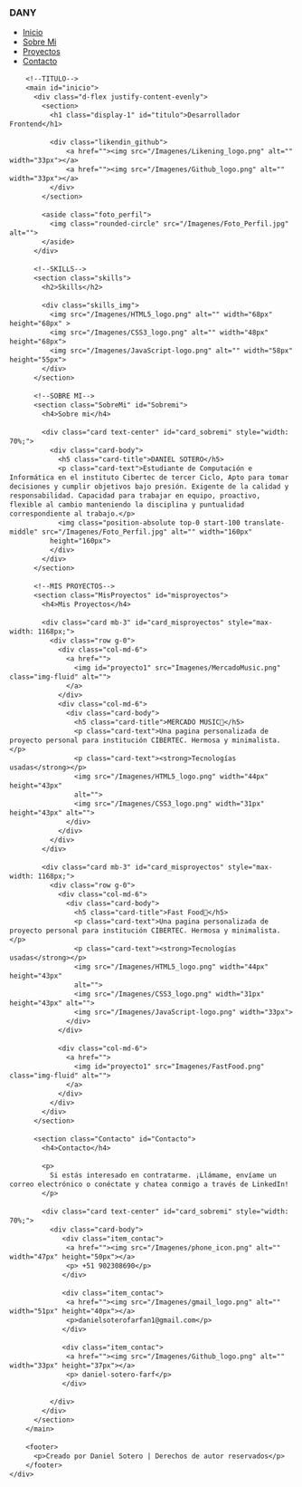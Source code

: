 <!DOCTYPE html>
<html lang="en">
<head>
    <meta charset="UTF-8">
    <meta name="viewport" content="width=device-width, initial-scale=1.0">
    <title>Portafolio</title>
    <link href="https://cdn.jsdelivr.net/npm/bootstrap@5.0.2/dist/css/bootstrap.min.css" rel="stylesheet" integrity="sha384-EVSTQN3/azprG1Anm3QDgpJLIm9Nao0Yz1ztcQTwFspd3yD65VohhpuuCOmLASjC" crossorigin="anonymous">
    <link rel="stylesheet" href="estilo.css">
</head>
<body>
    <div>
        <nav>
            <h3>DANY</h3>
            <ul class="nav">
                <li class="nav-item">
                  <a class="nav-link link-dark" href="#inicio">Inicio</a>
                </li>
                <li class="nav-item">
                  <a class="nav-link link-dark" href="#Sobremi">Sobre Mi</a>
                </li>
                <li class="nav-item">
                  <a class="nav-link link-dark" href="#misproyectos">Proyectos</a>
                </li>
                <li class="nav-item">
                  <a class="nav-link link-dark" href="#Contacto">Contacto</a>
                </li>
              </ul>
        </nav>

        <!--TITULO-->
        <main id="inicio">
          <div class="d-flex justify-content-evenly">
            <section>
              <h1 class="display-1" id="titulo">Desarrollador Frontend</h1>

              <div class="likendin_github">
                  <a href=""><img src="/Imagenes/Likening_logo.png" alt="" width="33px"></a>
                  <a href=""><img src="/Imagenes/Github_logo.png" alt="" width="33px"></a>
              </div>
            </section>

            <aside class="foto_perfil">
              <img class="rounded-circle" src="/Imagenes/Foto_Perfil.jpg" alt="">
            </aside>
          </div>

          <!--SKILLS-->
          <section class="skills">
            <h2>Skills</h2>
            
            <div class="skills_img">
              <img src="/Imagenes/HTML5_logo.png" alt="" width="68px" height="68px" >
              <img src="/Imagenes/CSS3_logo.png" alt="" width="48px" height="68px">
              <img src="/Imagenes/JavaScript-logo.png" alt="" width="58px" height="55px">
            </div>
          </section>

          <!--SOBRE MI-->
          <section class="SobreMi" id="Sobremi">
            <h4>Sobre mi</h4>

            <div class="card text-center" id="card_sobremi" style="width: 70%;">
              <div class="card-body">
                <h5 class="card-title">DANIEL SOTERO</h5>
                <p class="card-text">Estudiante de Computación e Informática en el instituto Cibertec de tercer Ciclo, Apto para tomar decisiones y cumplir objetivos bajo presión. Exigente de la calidad y responsabilidad. Capacidad para trabajar en equipo, proactivo, flexible al cambio manteniendo la disciplina y puntualidad correspondiente al trabajo.</p>
                <img class="position-absolute top-0 start-100 translate-middle" src="/Imagenes/Foto_Perfil.jpg" alt="" width="160px"
              height="160px">
              </div>
            </div>
          </section>

          <!--MIS PROYECTOS-->
          <section class="MisProyectos" id="misproyectos">
            <h4>Mis Proyectos</h4>

            <div class="card mb-3" id="card_misproyectos" style="max-width: 1168px;">
              <div class="row g-0">
                <div class="col-md-6">
                  <a href="">
                    <img id="proyecto1" src="Imagenes/MercadoMusic.png" class="img-fluid" alt="">
                  </a>
                </div>
                <div class="col-md-6">
                  <div class="card-body">
                    <h5 class="card-title">MERCADO MUSIC🎸</h5>
                    <p class="card-text">Una pagina personalizada de proyecto personal para institución CIBERTEC. Hermosa y minimalista.</p>
                    <p class="card-text"><strong>Tecnologías usadas</strong></p>
                    <img src="/Imagenes/HTML5_logo.png" width="44px" height="43px"
                    alt="">
                    <img src="/Imagenes/CSS3_logo.png" width="31px" height="43px" alt="">
                  </div>
                </div>
              </div>
            </div>

            <div class="card mb-3" id="card_misproyectos" style="max-width: 1168px;">
              <div class="row g-0">
                <div class="col-md-6">
                  <div class="card-body">
                    <h5 class="card-title">Fast Food🛒</h5>
                    <p class="card-text">Una pagina personalizada de proyecto personal para institución CIBERTEC. Hermosa y minimalista.</p>
                    <p class="card-text"><strong>Tecnologías usadas</strong></p>
                    <img src="/Imagenes/HTML5_logo.png" width="44px" height="43px"
                    alt="">
                    <img src="/Imagenes/CSS3_logo.png" width="31px" height="43px" alt="">
                    <img src="/Imagenes/JavaScript-logo.png" width="33px">
                  </div>
                </div>

                <div class="col-md-6">
                  <a href="">
                    <img id="proyecto1" src="Imagenes/FastFood.png" class="img-fluid" alt="">
                  </a>
                </div>
              </div>
            </div>
          </section>

          <section class="Contacto" id="Contacto">
            <h4>Contacto</h4>

            <p>
              Si estás interesado en contratarme. ¡Llámame, envíame un correo electrónico o conéctate y chatea conmigo a través de LinkedIn!
            </p>

            <div class="card text-center" id="card_sobremi" style="width: 70%;">
              <div class="card-body">
                 <div class="item_contac">
                  <a href=""><img src="/Imagenes/phone_icon.png" alt="" width="47px" height="50px"></a>
                  <p> +51 902308690</p>
                 </div>

                 <div class="item_contac">
                  <a href=""><img src="/Imagenes/gmail_logo.png" alt="" width="51px" height="40px"></a>
                  <p>danielsoterofarfan1@gmail.com</p>
                 </div>

                 <div class="item_contac">
                  <a href=""><img src="/Imagenes/Github_logo.png" alt="" width="33px" height="37px"></a>
                  <p> daniel-sotero-farf</p>
                 </div>
                
              </div>
            </div>
          </section>
        </main>

        <footer>
          <p>Creado por Daniel Sotero | Derechos de autor reservados</p>
        </footer>
    </div>
</body>
</html>  
